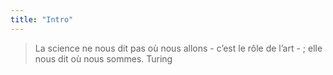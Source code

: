 ```yaml
---
title: "Intro"
---
```


>La science ne nous dit pas où nous allons - c’est le rôle de l’art - ; elle nous dit où nous sommes. Turing
